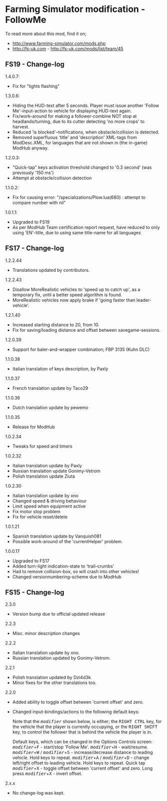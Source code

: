 # Farming Simulator modification - FollowMe

To read more about this mod, find it on;
- http://www.farming-simulator.com/mods.php
- http://fs-uk.com - http://fs-uk.com/mods/list/team/45

## FS19 - Change-log

1.4.0.7:
- Fix for "lights flashing"

1.3.0.6:
- Hiding the HUD-text after 5 seconds. Player must issue another 'Follow Me'-input-action to vehicle for displaying HUD-text again.
- Fix/work-around for making a follower-combine NOT stop at headlands/turning, due to its cutter detecting 'no more crops' to harvest.
- Reduced 'is blocked'-notifications, when obstacle/collision is detected.
- Removed superfluous 'title' and 'description' XML-tags from ModDesc.XML, for languages that are not shown in (the in-game) ModHub anyway.

1.2.0.3:
- "Quick-tap" keys activation threshold changed to '0.3 second' (was previously '150 ms')
- Attempt at obstacle/collision detection

1.1.0.2:
- Fix for causing error: "/specializations/Plow.lua(680) : attempt to compare number with nil"

1.0.1.1:
- Upgraded to FS19
- As per ModHub Team certification report request, have reduced to only using 'EN'-title, due to using same title-name for all languages


## FS17 - Change-log
1.2.2.44
- Translations updated by contributors.

1.2.2.43
- Disallow MoreRealistic vehicles to 'speed up to catch up', as a temporary fix, until a better speed algorithm is found.
- MoreRealistic vehicles now apply brake if 'going faster than leader-vehicle'.

1.2.1.40
- Increased starting distance to 20, from 10.
- Fix for saving/loading distance and offset between savegame-sessions.

1.2.0.39
- Support for baler-and-wrapper combination; FBP 3135 (Kuhn DLC)

1.1.0.38
- Italian translation of keys description, by Paxly

1.1.0.37
- French translation update by Taco29

1.1.0.36
- Dutch translation update by pewemo

1.1.0.35
- Release for ModHub

1.0.2.34
- Tweaks for speed and timers

1.0.2.32
- Italian translation update by Paxly
- Russian translation update Gonimy-Vetrom
- Polish translation update Ziuta

1.0.2.30
- Italian translation update by xno
- Changed speed & driving behaviour
- Limit speed when equipment active
- Fix motor stop problem
- Fix for vehicle reset/delete

1.0.1.21
- Spanish translation update by Vanquish081
- Possible work-around of the 'currentHelper' problem.

1.0.0.17
- Upgraded to FS17
- Added turn-light indication-state to 'trail-crumbs'
- Had to remove collision-box, so will crash into other vehicles!
- Changed versionnumbering-scheme due to ModHub


## FS15 - Change-log
2.3.0
- Version bump due to official updated release

2.2.3
- Misc. minor description changes

2.2.2
- Italian translation update by xno.
- Russian translation updated by Gonimy-Vetrom.

2.2.1
- Polish translation updated by Dzi4d3k.
- Minor fixes for the other translations too.

2.2.0
- Added ability to toggle offset between 'current offset' and zero.
- Changed input-bindings/actions to the following default keys:

    Note that the <kbd>*modifier*</kbd> shown below, is either;
    the <kbd>RIGHT CTRL</kbd> key, for the vehicle that the player is currently occupying, or
    the <kbd>RIGHT SHIFT</kbd> key, to control the follower that is behind the vehicle the player is in.

    Default keys, which can be changed in the Options Controls screen:
    <kbd>*modifier*</kbd>+<kbd>F</kbd> - start/stop 'Follow Me'.
    <kbd>*modifier*</kbd>+<kbd>H</kbd> - wait/resume.
    <kbd>*modifier*</kbd>+<kbd>W</kbd> / <kbd>*modifier*</kbd>+<kbd>S</kbd> - increase/decrease distance to leading vehicle. Hold keys to repeat.
    <kbd>*modifier*</kbd>+<kbd>A</kbd> / <kbd>*modifier*</kbd>+<kbd>D</kbd> - change left/right offset to leading vehicle. Hold keys to repeat.
    Quick tap <kbd>*modifier*</kbd>+<kbd>X</kbd> - toggle offset between 'current offset' and zero.
    Long press <kbd>*modifier*</kbd>+<kbd>X</kbd> - invert offset.

2.x.x
- No change-log was kept.
